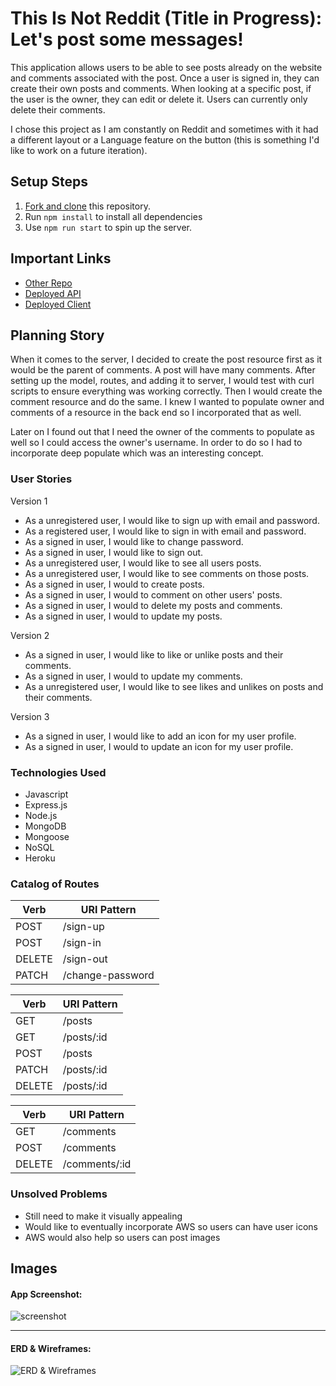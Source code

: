 # This Is Not Reddit (Title in Progress): Let's post some messages!

This application allows users to be able to see posts already on the website and
comments associated with the post. Once a user is signed in, they can create
their own posts and comments. When looking at a specific post, if the user is
the owner, they can edit or delete it. Users can currently only delete their
comments.

I chose this project as I am constantly on Reddit and sometimes with it had a
different layout or a Language feature on the button (this is something I'd
like to work on a future iteration).

## Setup Steps

1. [Fork and clone](https://github.com/elody-ramirez/capstone-frontend) this repository.
2. Run `npm install` to install all dependencies
3. Use `npm run start` to spin up the server.

## Important Links

- [Other Repo](https://github.com/elody-ramirez/capstone-frontend)
- [Deployed API](https://pacific-tundra-49128.herokuapp.com/)
- [Deployed Client](https://elody-ramirez.github.io/capstone-frontend/#/)

## Planning Story
When it comes to the server, I decided to create the post resource first as it would be the parent of comments. A post will have many comments. After setting up the model, routes, and adding it to server, I would test with curl scripts to ensure everything was working correctly. Then I would create the comment resource and do the same. I knew I wanted to populate owner and comments of a resource in the back end so I incorporated that as well.

Later on I found out that I need the owner of the comments to populate as well so I could access the owner's username. In order to do so I had to incorporate deep populate which was an interesting concept.

### User Stories

Version 1
- As a unregistered user, I would like to sign up with email and password.
- As a registered user, I would like to sign in with email and password.
- As a signed in user, I would like to change password.
- As a signed in user, I would like to sign out.
- As a unregistered user, I would like to see all users posts.
- As a unregistered user, I would like to see comments on those posts.
- As a signed in user, I would to create posts.
- As a signed in user, I would to comment on other users' posts.
- As a signed in user, I would to delete my posts and comments.
- As a signed in user, I would to update my posts.

Version 2
- As a signed in user, I would like to like or unlike posts and their comments.
- As a signed in user, I would to update my comments.
- As a unregistered user, I would like to see likes and unlikes on posts and their comments.

Version 3
- As a signed in user, I would like to add an icon for my user profile.
- As a signed in user, I would to update an icon for my user profile.

### Technologies Used

- Javascript
- Express.js
- Node.js
- MongoDB
- Mongoose
- NoSQL
- Heroku
### Catalog of Routes

Verb         |	URI Pattern
------------ | -------------
POST | /sign-up
POST | /sign-in
DELETE | /sign-out
PATCH | /change-password

Verb         |	URI Pattern
------------ | -------------
GET | /posts
GET | /posts/:id
POST | /posts
PATCH | /posts/:id
DELETE | /posts/:id

Verb         |	URI Pattern
------------ | -------------
GET | /comments
POST | /comments
DELETE | /comments/:id

### Unsolved Problems

- Still need to make it visually appealing
- Would like to eventually incorporate AWS so users can have user icons
- AWS would also help so users can post images

## Images

#### App Screenshot:
![screenshot](https://www.imgur.com/a/GuDx9Hw)

---

#### ERD & Wireframes:
![ERD & Wireframes](https://imgur.com/gallery/eCgbRTr)
